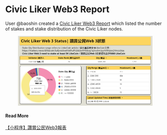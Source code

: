 # ​Civic Liker Web3 Report

User @baoshin created a [Civic Liker Web3 Report](https://datastudio.google.com/u/0/reporting/d801e66d-5de6-4046-8244-dcfd77a15d47/page/p\_dhohm7ddsc) which listed the number of stakes and stake distribution of the Civic Liker nodes.

<figure><img src="../../.gitbook/assets/Civic Liker Web 3 Status.png" alt=""><figcaption></figcaption></figure>

#### Read More

[【小程序】讚賞公民Web3報表](https://matters.news/@baoshin/244957)
